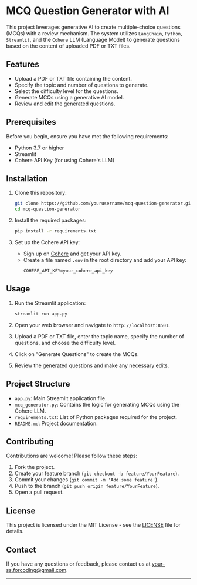 # MCQ Question Generator with AI

This project leverages generative AI to create multiple-choice questions (MCQs) with a review mechanism. The system utilizes `LangChain`, `Python`, `Streamlit`, and the `Cohere` LLM (Language Model) to generate questions based on the content of uploaded PDF or TXT files.

## Features

- Upload a PDF or TXT file containing the content.
- Specify the topic and number of questions to generate.
- Select the difficulty level for the questions.
- Generate MCQs using a generative AI model.
- Review and edit the generated questions.

## Prerequisites

Before you begin, ensure you have met the following requirements:

- Python 3.7 or higher
- Streamlit
- Cohere API Key (for using Cohere's LLM)

## Installation

1. Clone this repository:
    ```bash
    git clone https://github.com/yourusername/mcq-question-generator.git
    cd mcq-question-generator
    ```

2. Install the required packages:
    ```bash
    pip install -r requirements.txt
    ```

3. Set up the Cohere API key:
    - Sign up on [Cohere](https://cohere.ai) and get your API key.
    - Create a file named `.env` in the root directory and add your API key:
        ```env
        COHERE_API_KEY=your_cohere_api_key
        ```

## Usage

1. Run the Streamlit application:
    ```bash
    streamlit run app.py
    ```

2. Open your web browser and navigate to `http://localhost:8501`.

3. Upload a PDF or TXT file, enter the topic name, specify the number of questions, and choose the difficulty level.

4. Click on "Generate Questions" to create the MCQs.

5. Review the generated questions and make any necessary edits.

## Project Structure

- `app.py`: Main Streamlit application file.
- `mcq_generator.py`: Contains the logic for generating MCQs using the Cohere LLM.
- `requirements.txt`: List of Python packages required for the project.
- `README.md`: Project documentation.

## Contributing

Contributions are welcome! Please follow these steps:

1. Fork the project.
2. Create your feature branch (`git checkout -b feature/YourFeature`).
3. Commit your changes (`git commit -m 'Add some feature'`).
4. Push to the branch (`git push origin feature/YourFeature`).
5. Open a pull request.

## License

This project is licensed under the MIT License - see the [LICENSE](LICENSE) file for details.

## Contact

If you have any questions or feedback, please contact us at your-ss.forcoding@gmail.com.

---
